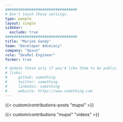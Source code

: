 ```yaml
---
#################################
# Don't touch these settings.
type: people
layout: single
sidebar:
  exclude: true
#################################
title: "Marine Gandy"
team: "Developer Advocacy"
company: "Upsun"
role: "DevRel Engineer"
former: true

# Update these only if you'd like them to be public.
# links:
#     github: something
#     twitter: something
#     linkedin: something
#     website: https://www.something.com
---
```


<!-- Lorem ipsum dolor sit amet, consectetur adipiscing elit. Phasellus vitae nunc non tellus euismod pretium. Nam justo dui, venenatis in fermentum sit amet, vulputate ut enim. Aenean finibus felis id egestas aliquet. Proin urna ex, cursus dignissim aliquam quis, consectetur vel lorem. Sed non eleifend eros. Aliquam id molestie urna. Sed pretium finibus lorem, vitae egestas velit semper sit amet. Vestibulum imperdiet nunc ac nulla gravida, posuere pulvinar urna faucibus.  -->

<!-- excludeSearch -->
{{< custom/contributions-posts "mupsi" >}}

{{< custom/contributions "mupsi" "videos" >}}
<!-- /excludeSearch -->
